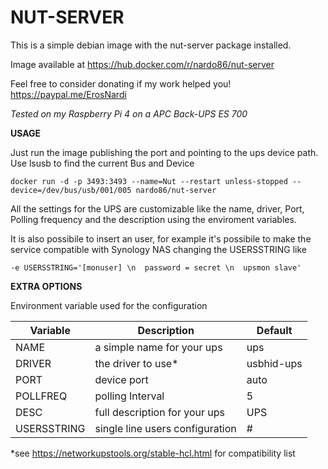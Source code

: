 # NUT-SERVER

This is a simple debian image with the nut-server package installed.

Image available at https://hub.docker.com/r/nardo86/nut-server

Feel free to consider donating if my work helped you! https://paypal.me/ErosNardi

_Tested on my Raspberry Pi 4 on a APC Back-UPS ES 700_


**USAGE**

Just run the image publishing the port and pointing to the ups device path. Use lsusb to find the current Bus and Device

`docker run -d -p 3493:3493 --name=Nut --restart unless-stopped --device=/dev/bus/usb/001/005 nardo86/nut-server`

All the settings for the UPS are customizable like the name, driver, Port, Polling frequency and the description using the enviroment variables.

It is also possibile to insert an user, for example it's possibile to make the service compatible with Synology NAS changing the USERSSTRING like

`-e USERSSTRING='[monuser] \n  password = secret \n  upsmon slave'`


**EXTRA OPTIONS**

Environment variable used for the configuration

Variable|Description|Default
--------|-----------|-------
NAME|a simple name for your ups|ups
DRIVER|the driver to use*|usbhid-ups
PORT|device port|auto
POLLFREQ|polling Interval|5
DESC|full description for your ups|UPS
USERSSTRING|single line users configuration|#

*see https://networkupstools.org/stable-hcl.html for compatibility list